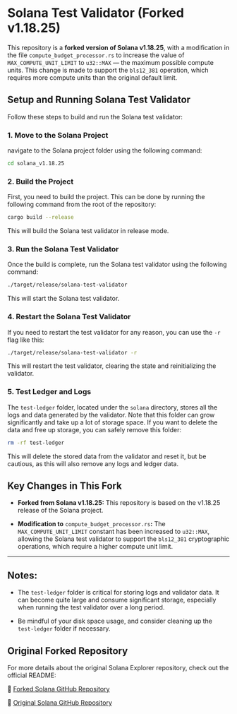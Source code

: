 # Solana Test Validator (Forked v1.18.25)

This repository is a **forked version of Solana v1.18.25**, with a modification in the file `compute_budget_processor.rs` to increase the value of `MAX_COMPUTE_UNIT_LIMIT` to `u32::MAX` — the maximum possible compute units. This change is made to support the `bls12_381` operation, which requires more compute units than the original default limit.

## Setup and Running Solana Test Validator

Follow these steps to build and run the Solana test validator:

### 1. Move to the Solana Project

navigate to the Solana project folder using the following command:

```sh
cd solana_v1.18.25
```

### 2. Build the Project

First, you need to build the project. This can be done by running the following command from the root of the repository:

```sh
cargo build --release
```

This will build the Solana test validator in release mode.

### 3. Run the Solana Test Validator

Once the build is complete, run the Solana test validator using the following command:

```sh
./target/release/solana-test-validator
```

This will start the Solana test validator.

### 4. Restart the Solana Test Validator

If you need to restart the test validator for any reason, you can use the `-r` flag like this:

```sh
./target/release/solana-test-validator -r
```

This will restart the test validator, clearing the state and reinitializing the validator.

### 5. Test Ledger and Logs

The `test-ledger` folder, located under the `solana` directory, stores all the logs and data generated by the validator. Note that this folder can grow significantly and take up a lot of storage space. If you want to delete the data and free up storage, you can safely remove this folder:

```sh
rm -rf test-ledger
```

This will delete the stored data from the validator and reset it, but be cautious, as this will also remove any logs and ledger data.

## Key Changes in This Fork

- **Forked from Solana v1.18.25:** This repository is based on the v1.18.25 release of the Solana project.

- **Modification to** `compute_budget_processor.rs`**:** The `MAX_COMPUTE_UNIT_LIMIT` constant has been increased to `u32::MAX`, allowing the Solana test validator to support the `bls12_381` cryptographic operations, which require a higher compute unit limit.

---

## Notes:

- The `test-ledger` folder is critical for storing logs and validator data. It can become quite large and consume significant storage, especially when running the test validator over a long period.

- Be mindful of your disk space usage, and consider cleaning up the `test-ledger` folder if necessary.

## Original Forked Repository

For more details about the original Solana Explorer repository, check out the official README:

🔗 [Forked Solana GitHub Repository](./solana_v1.18.25/README.md)

🔗 [Original Solana GitHub Repository](https://github.com/solana-labs/solana)
